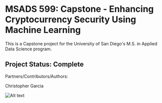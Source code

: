# MSADS 599: Capstone - Enhancing Cryptocurrency Security Using Machine Learning

This is a Capstone project for the University of San Diego's M.S. in Applied Data Science program.


## Project Status: Complete

Partners/Contributors/Authors:

Christopher Garcia


<img src="/Users/christophergarcia/Documents/GitHub/MSADS-Capstone-CryptoCurrencyFraudDetection/Images/94C374C0-C61C-4079-9184-C7CA61C8470F.png" alt="Alt text" title="Optional title">
